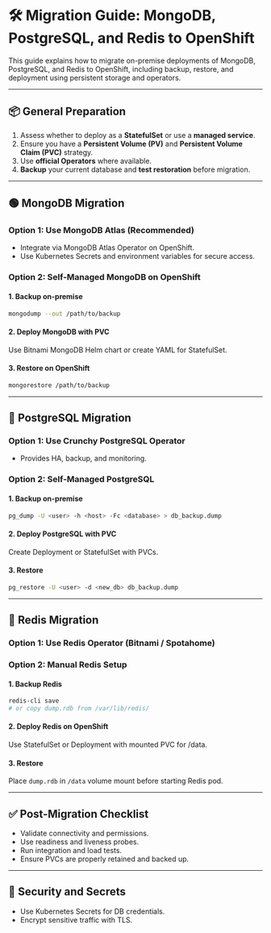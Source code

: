 # 🛠️ Migration Guide: MongoDB, PostgreSQL, and Redis to OpenShift

This guide explains how to migrate on-premise deployments of MongoDB, PostgreSQL, and Redis to OpenShift, including backup, restore, and deployment using persistent storage and operators.

---

## 📦 General Preparation

1. Assess whether to deploy as a **StatefulSet** or use a **managed service**.
2. Ensure you have a **Persistent Volume (PV)** and **Persistent Volume Claim (PVC)** strategy.
3. Use **official Operators** where available.
4. **Backup** your current database and **test restoration** before migration.

---

## 🟢 MongoDB Migration

### Option 1: Use MongoDB Atlas (Recommended)
- Integrate via MongoDB Atlas Operator on OpenShift.
- Use Kubernetes Secrets and environment variables for secure access.

### Option 2: Self-Managed MongoDB on OpenShift

#### 1. Backup on-premise
```bash
mongodump --out /path/to/backup
```

#### 2. Deploy MongoDB with PVC
Use Bitnami MongoDB Helm chart or create YAML for StatefulSet.

#### 3. Restore on OpenShift
```bash
mongorestore /path/to/backup
```

---

## 🔵 PostgreSQL Migration

### Option 1: Use Crunchy PostgreSQL Operator
- Provides HA, backup, and monitoring.

### Option 2: Self-Managed PostgreSQL

#### 1. Backup on-premise
```bash
pg_dump -U <user> -h <host> -Fc <database> > db_backup.dump
```

#### 2. Deploy PostgreSQL with PVC
Create Deployment or StatefulSet with PVCs.

#### 3. Restore
```bash
pg_restore -U <user> -d <new_db> db_backup.dump
```

---

## 🔴 Redis Migration

### Option 1: Use Redis Operator (Bitnami / Spotahome)

### Option 2: Manual Redis Setup

#### 1. Backup Redis
```bash
redis-cli save
# or copy dump.rdb from /var/lib/redis/
```

#### 2. Deploy Redis on OpenShift
Use StatefulSet or Deployment with mounted PVC for /data.

#### 3. Restore
Place `dump.rdb` in `/data` volume mount before starting Redis pod.

---

## ✅ Post-Migration Checklist

- Validate connectivity and permissions.
- Use readiness and liveness probes.
- Run integration and load tests.
- Ensure PVCs are properly retained and backed up.

---

## 🔐 Security and Secrets

- Use Kubernetes Secrets for DB credentials.
- Encrypt sensitive traffic with TLS.
